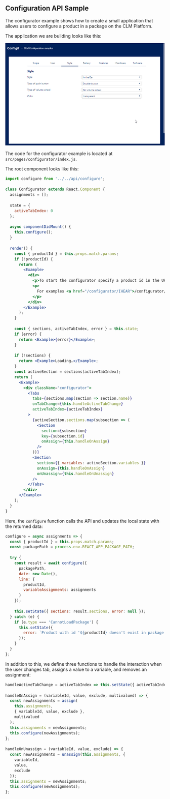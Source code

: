 ## Configuration API Sample

The configurator example shows how to create a small application that allows users to configure a product in a package on the CLM Platform.

The application we are building looks like this:

![Configurator sample](./configurator.gif)

The code for the configurator example is located at `src/pages/configurator/index.js`.

The root component looks like this:

```jsx
import configure from '../../api/configure';

class Configurator extends React.Component {
  assignments = [];

  state = {
    activeTabIndex: 0
  };

  async componentDidMount() {
    this.configure();
  }

  render() {
    const { productId } = this.props.match.params;
    if (!productId) {
      return (
        <Example>
          <div>
            <p>To start the configurator specify a product id in the URL. </p>
            <p>
              For examples <a href="/configurator/IHEAR">/configurator/IHEAR</a>
            </p>
          </div>
        </Example>
      );
    }

    const { sections, activeTabIndex, error } = this.state;
    if (error) {
      return <Example>{error}</Example>;
    }

    if (!sections) {
      return <Example>Loading…</Example>;
    }
    const activeSection = sections[activeTabIndex];
    return (
      <Example>
        <div className="configurator">
          <Tabs
            tabs={sections.map(section => section.name)}
            onTabChange={this.handleActiveTabChange}
            activeTabIndex={activeTabIndex}
          >
            {activeSection.sections.map(subsection => (
              <Section
                section={subsection}
                key={subsection.id}
                onAssign={this.handleOnAssign}
              />
            ))}
            <Section
              section={{ variables: activeSection.variables }}
              onAssign={this.handleOnAssign}
              onUnassign={this.handleOnUnassign}
            />
          </Tabs>
        </div>
      </Example>
    );
  }
}
```

Here, the `configure` function calls the API and updates the local state with the returned data:

```jsx
configure = async assignments => {
  const { productId } = this.props.match.params;
  const packagePath = process.env.REACT_APP_PACKAGE_PATH;

  try {
    const result = await configure({
      packagePath,
      date: new Date(),
      line: {
        productId,
        variableAssignments: assignments
      }
    });

    this.setState({ sections: result.sections, error: null });
  } catch (e) {
    if (e.type === 'CannotLoadPackage') {
      this.setState({
        error: `Product with id '${productId} doesn't exist in package with path '${packagePath}'`
      });
    }
  }
};
```

In addition to this, we define three functions to handle the interaction when the user changes tab, assigns a value to a variable, and removes an assignment:

```jsx
handleActiveTabChange = activeTabIndex => this.setState({ activeTabIndex });

handleOnAssign = (variableId, value, exclude, multivalued) => {
  const newAssignments = assign(
    this.assignments,
    { variableId, value, exclude },
    multivalued
  );
  this.assignments = newAssignments;
  this.configure(newAssignments);
};

handleOnUnassign = (variableId, value, exclude) => {
  const newAssignments = unassign(this.assignments, {
    variableId,
    value,
    exclude
  });
  this.assignments = newAssignments;
  this.configure(newAssignments);
};
```
